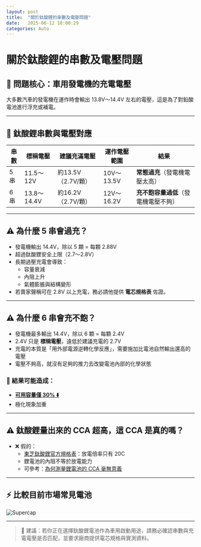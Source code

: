 ```yaml
---
layout: post
title:  "關於鈦酸鋰的串數及電壓問題"
date:   2025-06-12 10:00:29
categories: Auto
---
```



# 關於鈦酸鋰的串數及電壓問題

## 🔧 問題核心：車用發電機的充電電壓

大多數汽車的發電機在運作時會輸出 13.8V～14.4V 左右的電壓，這是為了對鉛酸電池進行浮充或補電。

---

## 🔋 鈦酸鋰串數與電壓對應

| 串數 | 標稱電壓 | 建議充滿電壓 | 運作電壓範圍 | 結果 |
|------|-----------|----------------|----------------|------|
| 5串 | 11.5～12V | 約13.5V（2.7V/顆） | 10V～13.5V | **常態過充**（發電機電壓太高） |
| 6串 | 13.8～14.4V | 約16.2V（2.7V/顆） | 12V～16.2V | **充不飽容量過低**（發電機電壓不夠） |

---

## ⚠️ 為什麼 5 串會過充？

- 發電機輸出 14.4V，除以 5 顆 = 每顆 2.88V  
- 超過鈦酸鋰安全上限（2.7～2.8V）
- 長期過壓充電會導致：
  - 容量衰減
  - 內阻上升
  - 氣體膨脹與結構變形
- 若賣家聲稱可在 2.8V 以上充電，務必請他提供 **電芯規格表** 佐證。

---

## ⚠️ 為什麼 6 串會充不飽？

- 發電機最多輸出 14.4V，除以 6 顆 = 每顆 2.4V  
- 2.4V 只是 **標稱電壓**，遠低於建議充電的 2.7V
- 充電的本質是「用外部電源逆轉化學反應」，需要施加比電池自然輸出還高的電壓  
- 電壓不夠高，就沒有足夠的推力去改變電池內部的化學狀態

### 🔻 結果可能造成：

- [**可用容量僅 30% ⬇️**](https://attach.mobile01.com/attach/202507/mobile01-f1b4345d1112dee159b1baa62a8da6ef.png)
- 極化現象加重

---

## ⚠️ 鈦酸鋰量出來的 CCA 超高，這 CCA 是真的嗎？

- ❌ 假的：
  - [東芝鈦酸鋰官方規格表](https://www.global.toshiba/ww/products-solutions/battery/scib/product-next/product/cell/high-energy.html)：放電倍率只有 20C
  - 鋰電池的內阻不等於放電能力  
  - 可參考：[為何測量鋰電池的 CCA 毫無意義](https://1stbenz.github.io/2025/about-cca.html)

---

## ⚡ 比較目前市場常見電池

![Supercap](https://attach.mobile01.com/attach/202508/mobile01-73a3f73994754009670d4e7b1e13c046.png)

---

> 📌 建議：若你正在選擇鈦酸鋰電池作為車用啟動用途，請務必確認串數與充電電壓是否匹配，並要求廠商提供電芯規格與實測資料。
